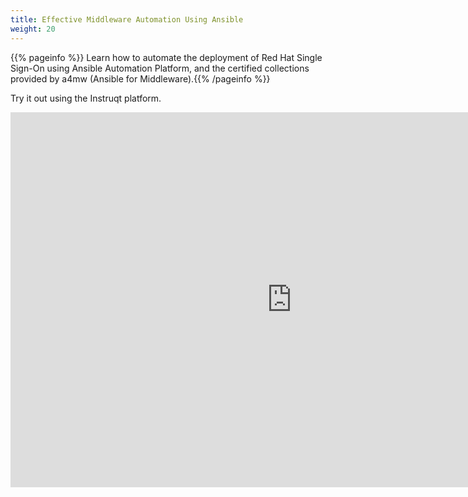 ```yaml
---
title: Effective Middleware Automation Using Ansible
weight: 20
---
```


{{% pageinfo %}}
Learn how to automate the deployment of Red Hat Single Sign-On using Ansible Automation Platform, and the certified collections provided by a4mw (Ansible for Middleware).{{% /pageinfo %}}

Try it out using the Instruqt platform.

<iframe width="900" height="600" sandbox="allow-forms allow-modals allow-popups allow-same-origin allow-scripts" src="https://play.instruqt.com/embed/redhat/tracks/getting-started-with-ansible-middleware?token=em_D-Agxf3IVgsz4c4G" style="border: 0;"></iframe>